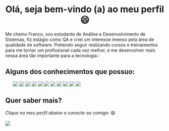 <h1 align="center"> Olá, seja bem-vindo (a) ao meu perfil 😄 </h1>
<p>Me chamo Franco, sou estudante de Análise e Desenvolvimento de Sistemas, fiz estágio como QA e criei um interesse imenso pela área de qualidade de software. 
Pretendo seguir realizando cursos e treinamentos para me tornar um profissional cada vez melhor, e me desenvolver mais nessa área tão importante para a tecnologia ❕</p>

## Alguns dos conhecimentos que possuo:
<ul>
 <img src="https://img.shields.io/badge/-cypress-%23E5E5E5?style=for-the-badge&logo=cypress&logoColor=058a5e"></img>
 <img src="https://img.shields.io/badge/-selenium-%43B02A?style=for-the-badge&logo=selenium&logoColor=white"></img>
<img src="https://img.shields.io/badge/git-%23F05033.svg?style=for-the-badge&logo=git&logoColor=white"></img>
 <img src="https://img.shields.io/badge/jira-%230A0FFF.svg?style=for-the-badge&logo=jira&logoColor=white"></img>
 <img src="https://img.shields.io/badge/JavaScript-F7DF1E?style=for-the-badge&logo=javascript&logoColor=black"></img>
 <img src="https://img.shields.io/badge/java-%23ED8B00.svg?style=for-the-badge&logo=java&logoColor=white"></img>
  <img src="https://img.shields.io/badge/HTML5-E34F26?style=for-the-badge&logo=html5&logoColor=white"></img>
    <img src="https://img.shields.io/badge/mysql-%2300f.svg?style=for-the-badge&logo=mysql&logoColor=white"></img>
      <img src="https://img.shields.io/badge/figma-%23F24E1E.svg?style=for-the-badge&logo=figma&logoColor=white"></img>
        <img src="https://img.shields.io/badge/Microsoft_Excel-217346?style=for-the-badge&logo=microsoft-excel&logoColor=white"></img>
          <img src="https://img.shields.io/badge/-JUnit-red"></img>
           </ul>

## Quer saber mais? 
_Clique no meu perfil abaixo e conecte-se comigo:_  😄</br>
</br>
<a href="https://www.linkedin.com/in/francoroldao/"><img src="https://img.shields.io/badge/LinkedIn-0077B5?style=for-the-badge&logo=linkedin&logoColor=white"></img></a>


